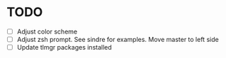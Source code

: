 # TODO

- [ ] Adjust color scheme
- [ ] Adjust zsh prompt. See sindre for examples. Move master to left side
- [ ] Update tlmgr packages installed
